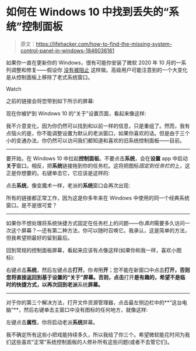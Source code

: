 # 如何在 Windows 10 中找到丢失的“系统”控制面板

> 原文：<https://lifehacker.com/how-to-find-the-missing-system-control-panel-in-windows-1846036161>

如果你一直在更新你的 Windows，很有可能你安装了微软 2020 年 10 月的一系列调整和修复——假设你 [没有被阻止](https://www.windowscentral.com/heres-why-you-might-be-blocked-getting-windows-10-october-2020-update) 这样做。高级用户可能注意到的一个大变化是从控制面板上移除了老式系统窗口。

Watch

之前的链接会将您带到如下所示的屏幕:

现在你被铲到 Windows 10 的“关于”设置页面，看起来像这样:

我不介意变化，因为你仍然可以找到和以前一样的信息，只是重组了。然而，我有点恼火的是，你不能调整设置为默认的老派窗口，如果你喜欢的话。但是由于三个小的变通办法，你仍然可以访问我们都知道和喜欢的旧系统控制面板——目前。

* * *

要开始，在 Windows 10 中拉起**控制面板**。不要点击**系统**，会在**设置** app 中启动**关于**窗口。相反，把**系统**链接拖到你的任务栏。这将把图标*固定到任务栏的*上，这正是你想要的。右键单击它，它应该是这样的:

点击**系统**，像变魔术一样，老派的**系统**窗口会再次出现:

所有的链接都正常工作，因为这是你多年来在 Windows 中使用的同一个经典系统窗口。是不是很可爱？

* * *

如果你不想处理将系统快捷方式固定在任务栏上的问题——你*真的*需要多久访问一次这个屏幕？—还有第二种方法，你可以随时召唤它。我承认，这是简单的方法，但我希望把最好的留到最后。

回到常规的控制面板屏幕，看起来应该有点像这样(如果你和我一样，喜欢小图标):

右键点击**系统**，然后左键点击**打开**。你*有*用**开**；您不能在新窗口中点击**打开，否则您将直接返回到基于设置的“关于”屏幕。否则，点击**打开**是有趣的，希望不是临时的快捷方式，以再次回到老派**系统**屏幕。**

* * *

对于你的第三个解决方法，打开文件资源管理器，点击最左侧边栏中的**“这台电脑”**，然后右键单击主窗口中没有图标的任何地方，就像这样:

左键点击**属性**，你将启动老派**系统**屏幕。

我不确定所有这些小把戏能持续多久，所以我给了你三个。希望微软能花时间为我们这些喜欢“正常”系统控制面板的人修补所有这些问题(或者不去管它们)。